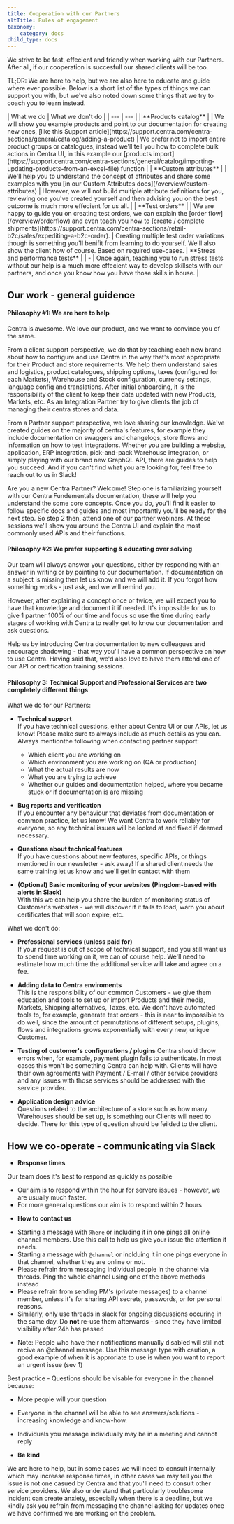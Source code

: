 ```yaml
---
title: Cooperation with our Partners
altTitle: Rules of engagement
taxonomy:
    category: docs
child_type: docs
---
```


We strive to be fast, effecient and friendly when working with our Partners. After all, if our cooperation is succesfull our shared clients will be too.

TL;DR: We are here to help, but we are also here to educate and guide where ever possible. Below is a short list of the types of things we can support you with, but we've also noted down some things that we try to coach you to learn instead.

<div class="tableWrapper" markdown='1'>
| What we do | What we don't do |
| --- | --- |
| **Products catalog** |
| We will show you example products and point to our documentation for creating new ones, [like this Support article](https://support.centra.com/centra-sections/general/catalog/adding-a-product) | We prefer not to import entire product groups or catalogues, instead we'll tell you how to complete bulk actions in Centra UI, in this example our [products import](https://support.centra.com/centra-sections/general/catalog/importing-updating-products-from-an-excel-file) function |
| **Custom attributes** |
| We'll help you to understand the concept of attributes and share some examples with you [in our Custom Attributes docs](/overview/custom-attributes) | However, we will not build multiple attribute definitions for you, reviewing one you've created yourself and then advising you on the best outcome is much more effecient for us all.  |
| **Test orders** |
| We are happy to guide you on creating test orders, we can explain the [order flow](/overview/orderflow) and even teach you how to [create / complete shipments](https://support.centra.com/centra-sections/retail-b2c/sales/expediting-a-b2c-order). | Creating multiple test order variations though is something you'll benifit from learning to do yourself. We'll also show the client how of course. Based on required use-cases.
| **Stress and performance tests** |
| - | Once again, teaching you to run stress tests without our help is a much more effecient way to develop skillsets with our partners, and once you know how you have those skills in house.  |
</div>

## Our work - general guidence

#### Philosophy #1: We are here to help

Centra is awesome. We love our product, and we want to convince you of the same.

From a client support perspective, we do that by teaching each new brand about how to configure and use Centra in the way that's most appropriate for their Product and store requirements. We help them understand sales and logistics, product catalogues, shipping options, taxes (configured for each Markets), Warehouse and Stock configuration, currency settings, language config and translations. 
After initial onboarding, it is the responsibility of the client to keep their data updated with new Products, Markets, etc. As an Integration Partner try to give clients the job of managing their centra stores and data.

From a Partner support perspective, we love sharing our knowledge. We've created guides on the majority of centra's features, for example they include documentation on swaggers and changelogs, store flows and information on how to test integrations. 
Whether you are building a website, application, ERP integration, pick-and-pack Warehouse integration, or simply playing with our brand new GraphQL API, there are guides to help you succeed. 
And if you can't find what you are looking for, feel free to reach out to us in Slack! 

Are you a new Centra Partner? Welcome! Step one is familiarizing yourself with our Centra Fundementals documentation, these will help you understand the some core concepts. Once you do, you'll find it easier to follow specific docs and guides and most importantly you'll be ready for the next step.
So step 2 then, attend one of our partner webinars. At these sessions we'll show you around the Centra UI and explain the most commonly used APIs and their functions. 

#### Philosophy #2: We prefer supporting & educating over solving

Our team will always answer your questions, either by responding with an answer in writing or by pointing to our documentation. If documentation on a subject is missing then let us know and we will add it. If you forgot how something works - just ask, and we will remind you. 

However, after explaining a concept once or twice, we will expect you to have that knowledge and document it if needed. It's impossible for us to give 1 partner 100% of our time and focus so use the time during early stages of working with Centra to really get to know our documentation and ask questions.

Help us by introducing Centra documentation to new colleagues and encourage shadowing - that way you'll have a common perspective on how to use Centra.
Having said that, we'd also love to have them attend one of our API or certification training sessions.

#### Philosophy 3: Technical Support and Professional Services are two completely different things

What we do for our Partners:

* **Technical support**  
  If you have technical questions, either about Centra UI or our APIs, let us know! Please make sure to always include as much details as you can. Always mentionthe following when contacting partner support: 
    - Which client you are working on
    - Which environment you are working on (QA or production)
    - What the actual results are now 
    - What you are trying to achieve
    - Whether our guides and documentation helped, where you became stuck or if documentation is are missing

* **Bug reports and verification**  
  If you encounter any behaviour that deviates from documentation or common practice, let us know! We want Centra to work reliably for everyone, so any technical issues will be looked at and fixed if deemed necessary.

* **Questions about technical features**  
  If you have questions about new features, specific APIs, or things mentioned in our newsletter - ask away! If a shared client needs the same training let us know and we'll get in contact with them

* **(Optional) Basic monitoring of your websites (Pingdom-based with alerts in Slack)**  
  With this we can help you share the burden of monitoring status of Customer's websites - we will discover if it fails to load, warn you about certificates that will soon expire, etc.

What we don't do:

* **Professional services (unless paid for)**  
  If your request is out of scope of technical support, and you still want us to spend time working on it, we can of course help. We'll need to estimate how much time the additional service will take and agree on a fee.

* **Adding data to Centra enviroments**  
  This is the responsibility of our common Customers - we give them education and tools to set up or import Products and their media, Markets, Shipping alternatives, Taxes, etc. We don't have automated tools to, for example, generate test orders - this is near to impossible to do well, since the amount of permutations of different setups, plugins, flows and integrations grows exponentially with every new, unique Customer.

* **Testing of customer's configurations / plugins**
  Centra should throw errors when, for example, payment plugin fails to authenticate. In most cases this won't be something Centra can help with. Clients will have their own agreements with Payment / E-mail / other service providers and any issues with those services should be addressed with the service provider.

* **Application design advice**  
  Questions related to the architecture of a store such as how many Warehouses should be set up, is something our Clients will need to decide. There for this type of question should be feilded to the client. 

## How we co-operate - communicating via Slack

* **Response times**

Our team does it's best to respond as quickly as possible 
- Our aim is to respond within the hour for servere issues - however, we are usually much faster. 
- For more general questions our aim is to respond within 2 hours

* **How to contact us**

- Starting a message with `@here` or including it in one pings all online channel members. Use this call to help us give your issue the attention it needs. 
- Starting a message with `@channel` or inclduing it in one pings everyone in that channel, whether they are online or not. 
- Please refrain from messaging individual people in the channel via threads. Ping the whole channel using one of the above methods instead
- Please refrain from sending PM's (private messages) to a channel member, unless it's for sharing API secrets, passwords, or for personal reasons.
- Similarly, only use threads in slack for ongoing discussions occuring in the same day. Do **not** re-use them afterwards - since they have limited visibility after 24h has passed

* Note: People who have their notifications manually disabled will still not recive an @channel message. Use this message type with caution, a good example of when it is approriate to use is when you want to report an urgent issue (sev 1)

Best practice - Questions should be visable for everyone in the channel because:
* More people will your question
* Everyone in the channel will be able to see answers/solutions - increasing knowledge and know-how.
* Individuals you message individually may be in a meeting and cannot reply 

* **Be kind**

We are here to help, but in some cases we will need to consult internally which may increase response times, in other cases we may tell you the issue is not one casued by Centra and that you'll need to consult other service providers.
We also understand that particularly troublesome incident can create anxiety, especially when there is a deadline, but we kindly ask you refrain from messaging the channel asking for updates once we have confirmed we are working on the problem. 
